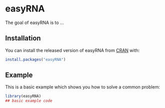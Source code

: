 
# easyRNA

<!-- badges: start -->
<!-- badges: end -->

The goal of easyRNA is to ...

## Installation

You can install the released version of easyRNA from [CRAN](https://CRAN.R-project.org) with:

``` r
install.packages("easyRNA")
```

## Example

This is a basic example which shows you how to solve a common problem:

``` r
library(easyRNA)
## basic example code
```

